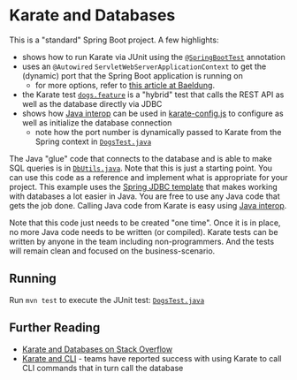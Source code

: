 # Karate and Databases

This is a "standard" Spring Boot project. A few highlights:

* shows how to run Karate via JUnit using the [`@SpringBootTest`](https://spring.io/guides/gs/testing-web) annotation
* uses an `@Autowired` `ServletWebServerApplicationContext` to get the (dynamic) port that the Spring Boot application is running on
  * for more options, refer to [this article at Baeldung](https://www.baeldung.com/spring-boot-running-port).
* the Karate test [`dogs.feature`](src/test/java/karate/dogs.feature) is a "hybrid" test that calls the REST API as well as the database directly via JDBC
* shows how [Java interop](https://github.com/karatelabs/karate#calling-java) can be used in [karate-config.js](src/test/java/karate-config.js) to configure as well as initialize the database connection
  * note how the port number is dynamically passed to Karate from the Spring context in [`DogsTest.java`](src/test/java/karate/DogsTest.java)

The Java "glue" code that connects to the database and is able to make SQL queries is in [`DbUtils.java`](src/test/java/karate/DbUtils.java). Note that this is just a starting point. You can use this code as a reference and implement what is appropriate for your project. This example uses the [Spring JDBC template](https://spring.io/guides/gs/relational-data-access) that makes working with databases a lot easier in Java. You are free to use any Java code that gets the job done. Calling Java code from Karate is easy using [Java interop](https://github.com/karatelabs/karate#calling-java).

Note that this code just needs to be created "one time". Once it is in place, no more Java code needs to be written (or compiled). Karate tests can be written by anyone in the team including non-programmers. And the tests will remain clean and focused on the business-scenario.

## Running
Run `mvn test` to execute the JUnit test: [`DogsTest.java`](src/test/java/karate/DogsTest.java)

## Further Reading
* [Karate and Databases on Stack Overflow](https://stackoverflow.com/search?q=%5Bkarate%5D+database)
* [Karate and CLI](../cli/README.md) - teams have reported success with using Karate to call CLI commands that in turn call the database



